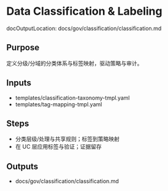 # Data Classification & Labeling

docOutputLocation: docs/gov/classification/classification.md

## Purpose

定义分级/分域的分类体系与标签映射，驱动策略与审计。

## Inputs

- templates/classification-taxonomy-tmpl.yaml
- templates/tag-mapping-tmpl.yaml

## Steps

- 分类层级/处理与共享规则；标签到策略映射
- 在 UC 层应用标签与验证；证据留存

## Outputs

- docs/gov/classification/classification.md
